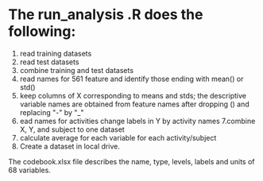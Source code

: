 # The run_analysis .R does the following:
1. read training datasets
2. read test datasets
3. combine training and test datasets
4. read names for 561 feature and identify those ending with mean() or std()
5. keep columns of X corresponding to means and stds; the descriptive variable names are obtained from feature names after
 dropping () and replacing "-" by "_"
6. ead names for activities change labels in Y by activity names
7.combine X, Y, and subject to one dataset
8. calculate average for each variable for each activity/subject
9. Create a dataset in local drive.

The codebook.xlsx file describes the name, type, levels, labels and units of 68 variables. 
